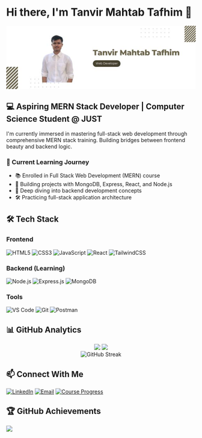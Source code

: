 # Hi there, I'm Tanvir Mahtab Tafhim 👋

[![Profile Banner](https://raw.githubusercontent.com/TaFhiM12/TaFhiM12/main/Tanvir%20Mahtab%20Tafhim.jpg)](https://github.com/TaFhiM12)

## 💻 Aspiring MERN Stack Developer | Computer Science Student @ JUST

I'm currently immersed in mastering full-stack web development through comprehensive MERN stack training. Building bridges between frontend beauty and backend logic.

### 🚀 Current Learning Journey
- 📚 Enrolled in Full Stack Web Development (MERN) course
- 🔨 Building projects with MongoDB, Express, React, and Node.js
- 🌱 Deep diving into backend development concepts
- 🛠️ Practicing full-stack application architecture

## 🛠️ Tech Stack

### Frontend
![HTML5](https://img.shields.io/badge/HTML5-E34F26?style=for-the-badge&logo=html5&logoColor=white)
![CSS3](https://img.shields.io/badge/CSS3-1572B6?style=for-the-badge&logo=css3&logoColor=white)
![JavaScript](https://img.shields.io/badge/JavaScript-F7DF1E?style=for-the-badge&logo=javascript&logoColor=black)
![React](https://img.shields.io/badge/React-20232A?style=for-the-badge&logo=react&logoColor=61DAFB)
![TailwindCSS](https://img.shields.io/badge/Tailwind_CSS-38B2AC?style=for-the-badge&logo=tailwind-css&logoColor=white)

### Backend (Learning)
![Node.js](https://img.shields.io/badge/Node.js-43853D?style=for-the-badge&logo=node.js&logoColor=white)
![Express.js](https://img.shields.io/badge/Express.js-404D59?style=for-the-badge)
![MongoDB](https://img.shields.io/badge/MongoDB-4EA94B?style=for-the-badge&logo=mongodb&logoColor=white)

### Tools
![VS Code](https://img.shields.io/badge/VS_Code-007ACC?style=for-the-badge&logo=visual-studio-code&logoColor=white)
![Git](https://img.shields.io/badge/Git-F05032?style=for-the-badge&logo=git&logoColor=white)
![Postman](https://img.shields.io/badge/Postman-FF6C37?style=for-the-badge&logo=postman&logoColor=white)

## 📊 GitHub Analytics

<div align="center">
  <img width="48%" src="https://github-readme-stats.vercel.app/api?username=TaFhiM12&show_icons=true&theme=radical&hide_border=true" />
  <img width="48%" src="https://github-readme-stats.vercel.app/api/top-langs/?username=TaFhiM12&layout=compact&theme=radical&hide_border=true" />
</div>

<div align="center">
  <img src="https://streak-stats.demolab.com/?user=TaFhiM12&theme=radical&hide_border=true" alt="GitHub Streak" />
</div>

## 📫 Connect With Me

[![LinkedIn](https://img.shields.io/badge/LinkedIn-0077B5?style=for-the-badge&logo=linkedin&logoColor=white)](https://linkedin.com/in/tanvir-mahtab-tafhim-78161b285/)
[![Email](https://img.shields.io/badge/Email-D14836?style=for-the-badge&logo=gmail&logoColor=white)](mailto:your.email@example.com)
[![Course Progress](https://img.shields.io/badge/Course_Progress-4285F4?style=for-the-badge&logo=google-classroom&logoColor=white)](https://your-course-link.com)

## 🏆 GitHub Achievements

![](https://github-profile-trophy.vercel.app/?username=TaFhiM12&theme=radical&margin-w=15&no-frame=true)
